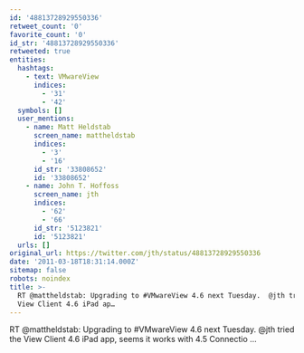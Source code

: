 ```yaml
---
id: '48813728929550336'
retweet_count: '0'
favorite_count: '0'
id_str: '48813728929550336'
retweeted: true
entities:
  hashtags:
    - text: VMwareView
      indices:
        - '31'
        - '42'
  symbols: []
  user_mentions:
    - name: Matt Heldstab
      screen_name: mattheldstab
      indices:
        - '3'
        - '16'
      id_str: '33808652'
      id: '33808652'
    - name: John T. Hoffoss
      screen_name: jth
      indices:
        - '62'
        - '66'
      id_str: '5123821'
      id: '5123821'
  urls: []
original_url: https://twitter.com/jth/status/48813728929550336
date: '2011-03-18T18:31:14.000Z'
sitemap: false
robots: noindex
title: >-
  RT @mattheldstab: Upgrading to #VMwareView 4.6 next Tuesday.  @jth tried the
  View Client 4.6 iPad ap…
---
```


RT @mattheldstab: Upgrading to #VMwareView 4.6 next Tuesday.  @jth tried the View Client 4.6 iPad app, seems it works with 4.5 Connectio ...